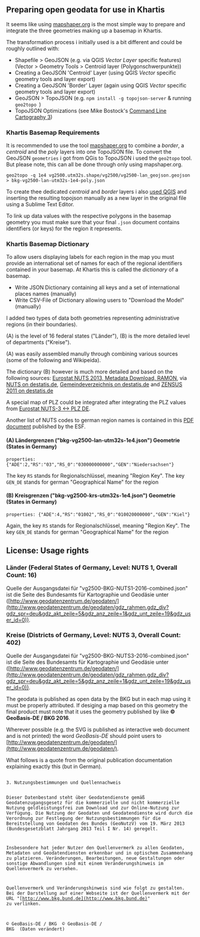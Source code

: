 
## Preparing open geodata for use in Khartis

It seems like using [mapshaper.org](https://mapshaper.org)  is the most simple way to prepare and integrate the three geometries making up a basemap in Khartis.

The transformation process i initially used is a bit different and could be roughly outlined with:

+  Shapefile > GeoJSON (e.g. via QGIS _Vector Layer_ specific features)<br/>
   (Vector > Geometry Tools > Centroid layer (Polygonschwerpunkte))
+  Creating a GeoJSON 'Centroid' Layer (using QGIS _Vector_ specific geometry tools and layer export)
+  Creating a GeoJSON 'Border' Layer (again using QGIS _Vector_ specific geometry tools and layer export)
+  GeoJSON > TopoJSON (e.g. `npm install -g topojson-server` & running `geo2topo `)
+  TopoJSON Optimizations (see Mike Bostock's [Command Line Cartography 3](https://medium.com/@mbostock/command-line-cartography-part-3-1158e4c55a1e#.2o7ol97d9))

### Khartis Basemap Requirements

It is recommended to use the tool [mapshaper.org](https://mapshaper.org) to combine a _border_, a _centroid_ and the _poly_ layers into one TopoJSON file. To convert the GeoJSON `geometries` i got from QGis to TopoJSON i used the `geo2topo` tool. But please note, this can all be done through only using mapshaper.org.

`geo2topo -q 1e4 vg2500.utm32s.shape/vg2500/vg2500-lan_geojson.geojson > bkg-vg2500-lan-utm32s-1e4-poly.json`

To create thee dedicated _centroid_ and _border_ layers i also [used QGIS](http://gis.stackexchange.com/questions/45243/how-to-determine-the-centroid-of-polygons) and inserting the resulting topojson manually as a new layer in the original file using a Sublime Text Editor.

To link up data values with the respective polygons in the basemap geometry you must make sure that your final `.json` document contains identifiers (or keys) for the region it represents.

### Khartis Basemap Dictionary

To allow users displaying labels for each region in the map you must provide an international set of names for each of the regional identifiers contained in your basemap. At Khartis this is called the _dictionary_ of a basemap.

+  Write JSON Dictionary containing all keys and a set of international places names (manually)
+  Write CSV-File of Dictionary allowing users to "Download the Model" (manually)

I added two types of data both geometries representing administrative regions (in their boundaries).

(A) is the level of 16 federal states ("Länder"), (B) is the more detailed level of departments ("Kreise").

(A) was easily assembled manully through combining various sources (some of the following and Wikipeida).

The dictionary (B) however is much more detailed and based on the following sources: [Eurostat NUTS 2013, Metadata Download, RAMON](http://ec.europa.eu/eurostat/ramon/nomenclatures/index.cfm?TargetUrl=LST_CLS_DLD&StrNom=NUTS_2013L&StrLanguageCode=EN&StrLayoutCode=HIERARCHIC#), via [NUTS on destatis.de](https://www.destatis.de/Europa/DE/MethodenMetadaten/Klassifikationen/UebersichtKlassifikationen_NUTS.html), [Gemeindeverzeichnis on destatis.de](https://www.destatis.de/DE/ZahlenFakten/LaenderRegionen/Regionales/Gemeindeverzeichnis/Gemeindeverzeichnis.html) and [ZENSUS 2011 on destatis.de](https://www.destatis.de/DE/ZahlenFakten/LaenderRegionen/Regionales/Gemeindeverzeichnis/Administrativ/Aktuell/04Kreise.html)

A special map of PLZ could be integrated after integrating the PLZ values from [Eurostat NUTS-3 <-> PLZ DE](http://ec.europa.eu/eurostat/tercet/flatfiles.do).

Another list of NUTS codes to german region names is contained in this [PDF document](http://www.esf.de/portal/SharedDocs/PDFs/DE/Sonstiges/nuts-klassifikation.pdf?__blob=publicationFile&v=4) published by the ESF.

#### (A) Ländergrenzen ("bkg-vg2500-lan-utm32s-1e4.json") Geometrie (States in Germany)

`properties: {"ADE":2,"RS":"03","RS_0":"030000000000","GEN":"Niedersachsen"}`

The key `RS` stands for Regionalschlüssel, meaning "Region Key".
The key `GEN_DE` stands for german "Geographical Name" for the region

#### (B) Kreisgrenzen ("bkg-vg2500-krs-utm32s-1e4.json") Geometrie (States in Germany)

`properties: {"ADE":4,"RS":"01002","RS_0":"010020000000","GEN":"Kiel"}`

Again, the key `RS` stands for Regionalschlüssel, meaning "Region Key".
The key `GEN_DE` stands for german "Geographical Name" for the region

## License: Usage rights

### Länder (Federal States of Germany, Level: NUTS 1, Overall Count: 16)

Quelle der Ausgangsdatei für "vg2500-BKG-NUTS1-2016-combined.json" ist die Seite des Bundesamts für Kartographie und Geodäsie unter ([http://www.geodatenzentrum.de/geodaten/](http://www.geodatenzentrum.de/geodaten/gdz_rahmen.gdz_div?gdz_spr=deu&gdz_akt_zeile=5&gdz_anz_zeile=1&gdz_unt_zeile=19&gdz_user_id=0)).

### Kreise (Districts of Germany, Level: NUTS 3, Overall Count: 402)

Quelle der Ausgangsdatei für "vg2500-BKG-NUTS3-2016-combined.json" ist die Seite des Bundesamts für Kartographie und Geodäsie unter ([http://www.geodatenzentrum.de/geodaten/](http://www.geodatenzentrum.de/geodaten/gdz_rahmen.gdz_div?gdz_spr=deu&gdz_akt_zeile=5&gdz_anz_zeile=1&gdz_unt_zeile=19&gdz_user_id=0)).

The geodata is published as open data by the BKG but in each map using it must be properly attributed.
If desiging a map based on this geometry the final product must note that it uses the geometry published by like **© GeoBasis-DE / BKG 2016**.

Wherever possible (e.g. the SVG is published as interactive web document and is not printed) the word _GeoBasis-DE_ should point users to [http://www.geodatenzentrum.de/geodaten/](http://www.geodatenzentrum.de/geodaten/).

What follows is a quote from the original publication documentation explaining exactly this (but in German).

<code>
3. Nutzungsbestimmungen und Quellennachweis

Dieser Datenbestand steht über Geodatendienste gemäß Geodatenzugangsgesetz für die kommerzielle und nicht kommerzielle Nutzung geldleistungsfrei zum Download und zur Online-Nutzung zur Verfügung. Die Nutzung der Geodaten und Geodatendienste wird durch die Verordnung zur Festlegung der Nutzungsbestimmungen für die Bereitstellung von Geodaten des Bundes (GeoNutzV) vom 19. März 2013 (Bundesgesetzblatt Jahrgang 2013 Teil I Nr. 14) geregelt.

Insbesondere hat jeder Nutzer den Quellenvermerk zu allen Geodaten, Metadaten und Geodatendiensten erkennbar und in optischem Zusammenhang zu platzieren. Veränderungen, Bearbeitungen, neue Gestaltungen oder sonstige Abwandlungen sind mit einem Veränderungshinweis im Quellenvermerk zu versehen.

Quellenvermerk und Veränderungshinweis sind wie folgt zu gestalten. Bei der Darstellung auf einer Webseite ist der Quellenvermerk mit der URL "[http://www.bkg.bund.de](http://www.bkg.bund.de)" zu verlinken.

© GeoBasis-DE / BKG <Jahr des letzten Datenbezugs>
© GeoBasis-DE / BKG <Jahr des letzten Datenbezugs> (Daten verändert)
</code>